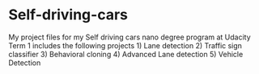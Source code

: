 # Self-driving-cars
My project files for my Self driving cars nano degree program at Udacity
 Term 1 includes the following projects 
    1) Lane detection
    2) Traffic sign classifier
    3) Behavioral cloning 
    4) Advanced Lane detection
    5) Vehicle Detection

